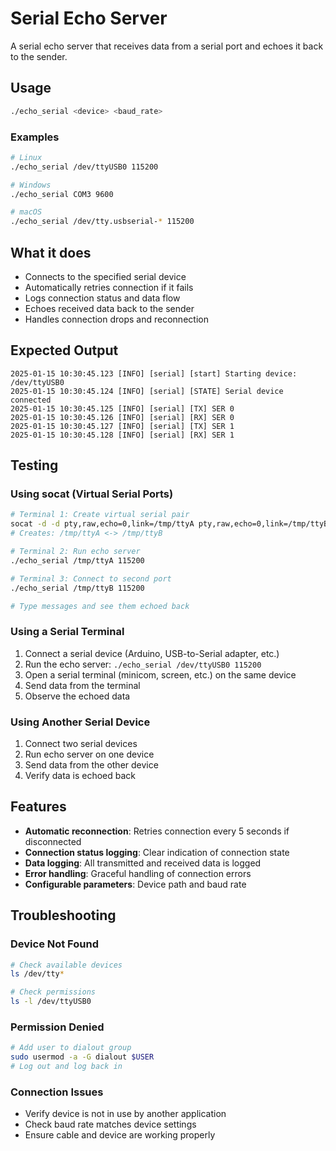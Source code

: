 # Serial Echo Server

A serial echo server that receives data from a serial port and echoes it back to the sender.

## Usage

```bash
./echo_serial <device> <baud_rate>
```

### Examples
```bash
# Linux
./echo_serial /dev/ttyUSB0 115200

# Windows
./echo_serial COM3 9600

# macOS
./echo_serial /dev/tty.usbserial-* 115200
```

## What it does

- Connects to the specified serial device
- Automatically retries connection if it fails
- Logs connection status and data flow
- Echoes received data back to the sender
- Handles connection drops and reconnection

## Expected Output

```
2025-01-15 10:30:45.123 [INFO] [serial] [start] Starting device: /dev/ttyUSB0
2025-01-15 10:30:45.124 [INFO] [serial] [STATE] Serial device connected
2025-01-15 10:30:45.125 [INFO] [serial] [TX] SER 0
2025-01-15 10:30:45.126 [INFO] [serial] [RX] SER 0
2025-01-15 10:30:45.127 [INFO] [serial] [TX] SER 1
2025-01-15 10:30:45.128 [INFO] [serial] [RX] SER 1
```

## Testing

### Using socat (Virtual Serial Ports)
```bash
# Terminal 1: Create virtual serial pair
socat -d -d pty,raw,echo=0,link=/tmp/ttyA pty,raw,echo=0,link=/tmp/ttyB
# Creates: /tmp/ttyA <-> /tmp/ttyB

# Terminal 2: Run echo server
./echo_serial /tmp/ttyA 115200

# Terminal 3: Connect to second port
./echo_serial /tmp/ttyB 115200

# Type messages and see them echoed back
```

### Using a Serial Terminal
1. Connect a serial device (Arduino, USB-to-Serial adapter, etc.)
2. Run the echo server: `./echo_serial /dev/ttyUSB0 115200`
3. Open a serial terminal (minicom, screen, etc.) on the same device
4. Send data from the terminal
5. Observe the echoed data

### Using Another Serial Device
1. Connect two serial devices
2. Run echo server on one device
3. Send data from the other device
4. Verify data is echoed back

## Features

- **Automatic reconnection**: Retries connection every 5 seconds if disconnected
- **Connection status logging**: Clear indication of connection state
- **Data logging**: All transmitted and received data is logged
- **Error handling**: Graceful handling of connection errors
- **Configurable parameters**: Device path and baud rate

## Troubleshooting

### Device Not Found
```bash
# Check available devices
ls /dev/tty*

# Check permissions
ls -l /dev/ttyUSB0
```

### Permission Denied
```bash
# Add user to dialout group
sudo usermod -a -G dialout $USER
# Log out and log back in
```

### Connection Issues
- Verify device is not in use by another application
- Check baud rate matches device settings
- Ensure cable and device are working properly
